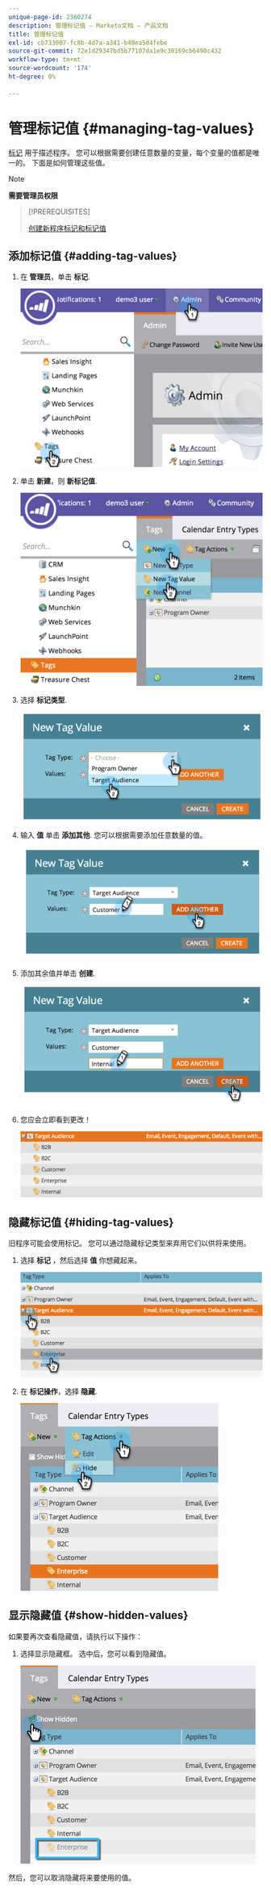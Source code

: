 ```yaml
---
unique-page-id: 2360274
description: 管理标记值 — Marketo文档 — 产品文档
title: 管理标记值
exl-id: cb733007-fc8b-4d7a-a341-b40ea5d4febe
source-git-commit: 72e1d29347bd5b77107da1e9c30169cb6490c432
workflow-type: tm+mt
source-wordcount: '174'
ht-degree: 0%

---
```


# 管理标记值 {#managing-tag-values}

[标记](/help/marketo/product-docs/core-marketo-concepts/programs/working-with-programs/understanding-tags.md) 用于描述程序。 您可以根据需要创建任意数量的变量，每个变量的值都是唯一的。 下面是如何管理这些值。

>[!NOTE]
>
>**需要管理员权限**

>[!PREREQUISITES]
>
>[创建新程序标记和标记值](/help/marketo/product-docs/administration/tags/create-a-new-program-tag-and-tag-values.md)

## 添加标记值 {#adding-tag-values}

1. 在 **管理员**，单击 **标记**.

   ![](assets/image2014-9-24-12-3a24-3a55.png)

1. 单击 **新建**，则 **新标记值**.

   ![](assets/image2014-9-24-12-3a25-3a23.png)

1. 选择 **标记类型**.

   ![](assets/image2014-9-24-12-3a26-3a2.png)

1. 输入 **值** 单击 **添加其他**. 您可以根据需要添加任意数量的值。

   ![](assets/image2014-9-24-12-3a26-3a27.png)

1. 添加其余值并单击 **创建**.

   ![](assets/image2014-9-24-12-3a26-3a55.png)

1. 您应会立即看到更改！

   ![](assets/image2014-9-24-12-3a27-3a34.png)

## 隐藏标记值 {#hiding-tag-values}

旧程序可能会使用标记。 您可以通过隐藏标记类型来弃用它们以供将来使用。

1. 选择 **标记** ，然后选择 **值** 你想藏起来。

   ![](assets/image2014-9-24-12-3a28-3a25.png)

1. 在 **标记操作**，选择 **隐藏**.

   ![](assets/image2014-9-24-12-3a29-3a4.png)

## 显示隐藏值 {#show-hidden-values}

如果要再次查看隐藏值，请执行以下操作：

1. 选择显示隐藏框。 选中后，您可以看到隐藏值。

   ![](assets/image2014-9-24-12-3a29-3a58.png)

然后，您可以取消隐藏将来要使用的值。
